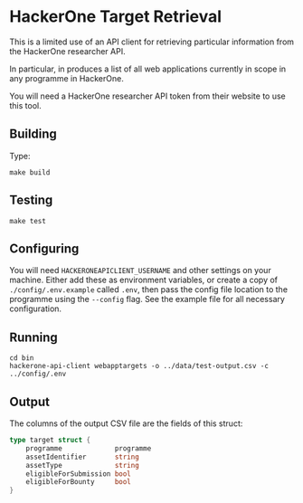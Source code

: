 # HackerOne Target Retrieval

This is a limited use of an API client for retrieving particular information from the HackerOne researcher API.

In particular, in produces a list of all web applications currently in scope in any programme in HackerOne.

You will need a HackerOne researcher API token from their website to use this tool.

## Building

Type:

```
make build
```

## Testing

```
make test
```

## Configuring

You will need `HACKERONEAPICLIENT_USERNAME` and other settings on your machine. Either add these as environment
variables, or create a copy of `./config/.env.example` called `.env`, then pass the config file location to the
programme using the `--config` flag. See the example file for all necessary configuration.

## Running

```
cd bin
hackerone-api-client webapptargets -o ../data/test-output.csv -c ../config/.env
```

## Output

The columns of the output CSV file are the fields of this struct:

```go
type target struct {
	programme             programme
	assetIdentifier       string
	assetType             string
	eligibleForSubmission bool
	eligibleForBounty     bool
}
```
